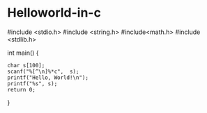 # Helloworld-in-c
#include <stdio.h>
#include <string.h>
#include<math.h>
#include <stdlib.h>

int main() 
{
	
    char s[100];
    scanf("%[^\n]%*c",  s);
    printf("Hello, World!\n");
    printf("%s", s); 
    return 0;
}
